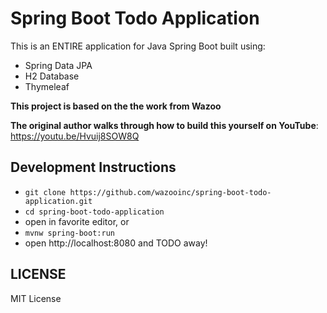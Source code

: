 # Spring Boot Todo Application

This is an ENTIRE application for Java Spring Boot
built using:
- Spring Data JPA
- H2 Database
- Thymeleaf

**This project is based on the the work from Wazoo**

**The original author walks through how to build this yourself on YouTube**: https://youtu.be/Hvuij8SOW8Q

## Development Instructions

- `git clone https://github.com/wazooinc/spring-boot-todo-application.git`
- `cd spring-boot-todo-application`
- open in favorite editor, or
- `mvnw spring-boot:run`
- open http://localhost:8080 and TODO away!

## LICENSE

MIT License